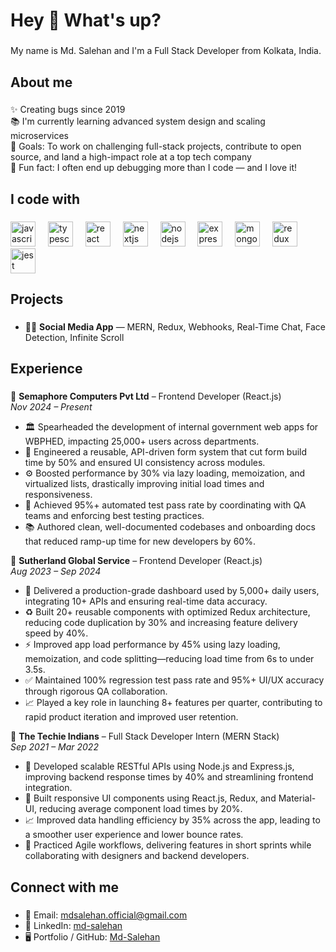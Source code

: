 <h1 align="left">Hey 👋 What's up?</h1>

###

<p align="left">My name is Md. Salehan and I'm a Full Stack Developer from Kolkata, India.</p>

###

<h2 align="left">About me</h2>

###

<p align="left">
✨ Creating bugs since 2019<br>
📚 I'm currently learning advanced system design and scaling microservices<br>
🎯 Goals: To work on challenging full-stack projects, contribute to open source, and land a high-impact role at a top tech company<br>
🎲 Fun fact: I often end up debugging more than I code — and I love it!
</p>

###

<h2 align="left">I code with</h2>

###

<div align="left">
  <img src="https://cdn.jsdelivr.net/gh/devicons/devicon/icons/javascript/javascript-original.svg" height="40" alt="javascript logo" />
  <img width="12" />
  <img src="https://cdn.jsdelivr.net/gh/devicons/devicon/icons/typescript/typescript-original.svg" height="40" alt="typescript logo" />
  <img width="12" />
  <img src="https://cdn.jsdelivr.net/gh/devicons/devicon/icons/react/react-original.svg" height="40" alt="react logo" />
  <img width="12" />
  <img src="https://cdn.jsdelivr.net/gh/devicons/devicon/icons/nextjs/nextjs-original.svg" height="40" alt="nextjs logo" />
  <img width="12" />
  <img src="https://cdn.jsdelivr.net/gh/devicons/devicon/icons/nodejs/nodejs-original.svg" height="40" alt="nodejs logo" />
  <img width="12" />
  <img src="https://cdn.jsdelivr.net/gh/devicons/devicon/icons/express/express-original.svg" height="40" alt="express logo" />
  <img width="12" />
  <img src="https://cdn.jsdelivr.net/gh/devicons/devicon/icons/mongodb/mongodb-original.svg" height="40" alt="mongodb logo" />
  <img width="12" />
  <img src="https://cdn.jsdelivr.net/gh/devicons/devicon/icons/redux/redux-original.svg" height="40" alt="redux logo" />
  <img width="12" />
  <img src="https://cdn.jsdelivr.net/gh/devicons/devicon/icons/jest/jest-plain.svg" height="40" alt="jest logo" />
</div>

###

<h2 align="left">Projects</h2>

###

- 🧑‍💻 **Social Media App** — MERN, Redux, Webhooks, Real-Time Chat, Face Detection, Infinite Scroll

###

<h2 align="left">Experience</h2>


###

🔧 **Semaphore Computers Pvt Ltd** – Frontend Developer (React.js)  
_Nov 2024 – Present_  
- 🏛️ Spearheaded the development of internal government web apps for WBPHED, impacting 25,000+ users across departments.  
- 🧱 Engineered a reusable, API-driven form system that cut form build time by 50% and ensured UI consistency across modules.  
- ⚙️ Boosted performance by 30% via lazy loading, memoization, and virtualized lists, drastically improving initial load times and responsiveness.  
- 🧪 Achieved 95%+ automated test pass rate by coordinating with QA teams and enforcing best testing practices.  
- 📚 Authored clean, well-documented codebases and onboarding docs that reduced ramp-up time for new developers by 60%.  

🔧 **Sutherland Global Service** – Frontend Developer (React.js)  
_Aug 2023 – Sep 2024_  
- 🚀 Delivered a production-grade dashboard used by 5,000+ daily users, integrating 10+ APIs and ensuring real-time data accuracy.  
- ♻️ Built 20+ reusable components with optimized Redux architecture, reducing code duplication by 30% and increasing feature delivery speed by 40%.  
- ⚡ Improved app load performance by 45% using lazy loading, memoization, and code splitting—reducing load time from 6s to under 3.5s.  
- ✅ Maintained 100% regression test pass rate and 95%+ UI/UX accuracy through rigorous QA collaboration.  
- 📈 Played a key role in launching 8+ features per quarter, contributing to rapid product iteration and improved user retention.  

🔧 **The Techie Indians** – Full Stack Developer Intern (MERN Stack)  
_Sep 2021 – Mar 2022_  
- 🔌 Developed scalable RESTful APIs using Node.js and Express.js, improving backend response times by 40% and streamlining frontend integration.  
- 🧩 Built responsive UI components using React.js, Redux, and Material-UI, reducing average component load times by 20%.  
- 📈 Improved data handling efficiency by 35% across the app, leading to a smoother user experience and lower bounce rates.  
- 🔁 Practiced Agile workflows, delivering features in short sprints while collaborating with designers and backend developers.

###

<h2 align="left">Connect with me</h2>

###

- 📧 Email: mdsalehan.official@gmail.com  
- 💼 LinkedIn: [md-salehan](https://www.linkedin.com/in/md-salehan-54b2671b2)  
- 🖥️ Portfolio / GitHub: [Md-Salehan](https://github.com/Md-Salehan)
